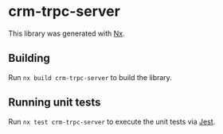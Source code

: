 # crm-trpc-server

This library was generated with [Nx](https://nx.dev).

## Building

Run `nx build crm-trpc-server` to build the library.

## Running unit tests

Run `nx test crm-trpc-server` to execute the unit tests via [Jest](https://jestjs.io).
